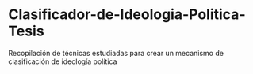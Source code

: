 # Clasificador-de-Ideologia-Politica-Tesis
Recopilación de técnicas estudiadas para crear un mecanismo de clasificación de ideología política
